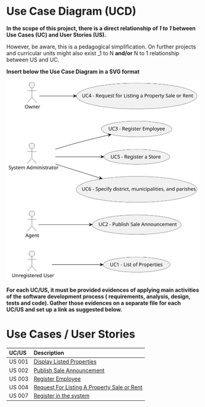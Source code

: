 # Use Case Diagram (UCD)

**In the scope of this project, there is a direct relationship of _1 to 1_ between Use Cases (UC) and User Stories (US).**

However, be aware, this is a pedagogical simplification. On further projects and curricular units might also exist _1 to
N **and/or** N to 1 relationship between US and UC.

**Insert below the Use Case Diagram in a SVG format**

![Use Case Diagram](./svg/use-case-diagram.svg)

**For each UC/US, it must be provided evidences of applying main activities of the software development process (
requirements, analysis, design, tests and code). Gather those evidences on a separate file for each UC/US and set up a
link as suggested below.**

# Use Cases / User Stories

| UC/US  | Description                                                          |                   
|:-------|:---------------------------------------------------------------------|
| US 001 | [Display Listed Properties](../../us001/Readme.md)                   |
| US 002 | [Publish Sale Announcement](../../us002/Readme.md)                   |
| US 003 | [Register Employee](../../us003/Readme.md)                           |
| US 004 | [Request For Listing A Property Sale or Rent](../../us004/Readme.md) |
| US 007 | [Register in the system](../../us007/Readme.md)                      |

